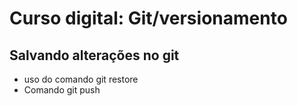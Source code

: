 # Curso digital: Git/versionamento

## Salvando alterações no git 
* uso do comando git restore
* Comando git push
